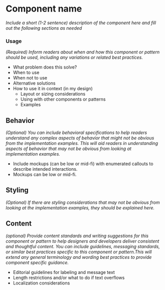 # Component name
_Include a short (1-2 sentence) description of the component here and fill out the following sections as needed_

### Usage
_(Required)
Inform readers about when and how this component or pattern should be used, including any variations or related best practices._
* What problem does this solve?
* When to use
* When not to use
* Alternative solutions
* How to use it in context (in my design)
    * Layout or sizing considerations
    * Using with other components or patterns
    * Examples

## Behavior
_(Optional)
You can include behavioral specifications to help readers understand any complex aspects of behavior that might not be obvious from the implementation examples.
This will aid readers in understanding aspects of behavior that may not be
obvious from looking at implementation examples._
* Include mockups (can be low or mid-fi) with enumerated callouts to describe intended interactions.
* Mockups can be low or mid-fi.

## Styling
_(Optional)
If there are styling considerations that may not be obvious from looking at the implementation examples, they should be explained here._

## Content
_(optional)
Provide content standards and writing suggestions for this component or pattern to help designers and developers deliver consistent and thoughtful content. You can include guidelines, messaging standards, or similar best practices specific to this component or pattern.This will extend
   any general terminology and wording best practices to provide component specific guidance._
* Editorial guidelines for labeling and message text
* Length restrictions and/or what to do if text overflows
* Localization considerations
